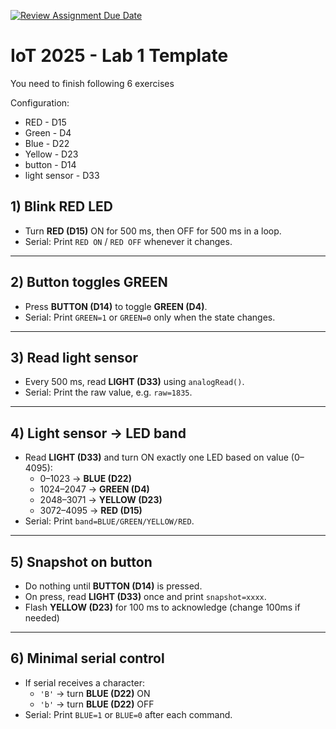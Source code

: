 [![Review Assignment Due Date](https://classroom.github.com/assets/deadline-readme-button-22041afd0340ce965d47ae6ef1cefeee28c7c493a6346c4f15d667ab976d596c.svg)](https://classroom.github.com/a/vXLQl-Px)
# IoT 2025 - Lab 1 Template

You need to finish following 6 exercises

Configuration:
- RED - D15
- Green - D4
- Blue - D22
- Yellow - D23
- button - D14
- light sensor - D33



## 1) Blink RED LED
- Turn **RED (D15)** ON for 500 ms, then OFF for 500 ms in a loop.  
- Serial: Print `RED ON` / `RED OFF` whenever it changes.

---

## 2) Button toggles GREEN
- Press **BUTTON (D14)** to toggle **GREEN (D4)**.  
- Serial: Print `GREEN=1` or `GREEN=0` only when the state changes.

---

## 3) Read light sensor
- Every 500 ms, read **LIGHT (D33)** using `analogRead()`.  
- Serial: Print the raw value, e.g. `raw=1835`.

---

## 4) Light sensor -> LED band
- Read **LIGHT (D33)** and turn ON exactly one LED based on value (0–4095):  
  - 0–1023 → **BLUE (D22)**  
  - 1024–2047 → **GREEN (D4)**  
  - 2048–3071 → **YELLOW (D23)**  
  - 3072–4095 → **RED (D15)**  
- Serial: Print `band=BLUE/GREEN/YELLOW/RED`.

---

## 5) Snapshot on button
- Do nothing until **BUTTON (D14)** is pressed.  
- On press, read **LIGHT (D33)** once and print `snapshot=xxxx`.  
- Flash **YELLOW (D23)** for 100 ms to acknowledge (change 100ms if needed)

---

## 6) Minimal serial control
- If serial receives a character:  
  - `'B'` → turn **BLUE (D22)** ON  
  - `'b'` → turn **BLUE (D22)** OFF  
- Serial: Print `BLUE=1` or `BLUE=0` after each command.

